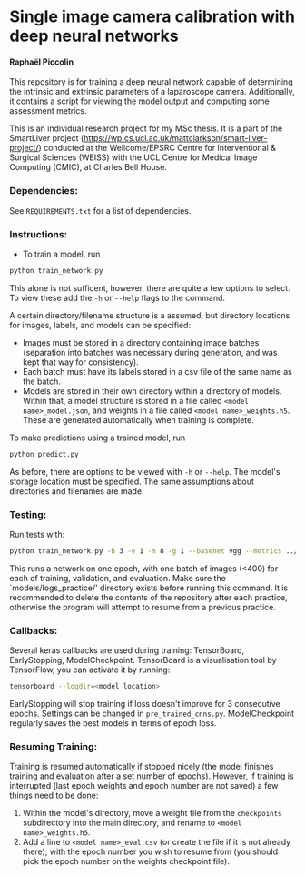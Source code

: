 # Single image camera calibration with deep neural networks
#### Rapha&euml;l Piccolin
This repository is for training a deep neural network capable of determining the intrinsic and extrinsic parameters
of a laparoscope camera. Additionally, it contains a script for viewing the model output and computing some assessment
metrics.

This is an individual research project for my MSc thesis. It is a part of the SmartLiver project
(https://wp.cs.ucl.ac.uk/mattclarkson/smart-liver-project/) conducted at the Wellcome/EPSRC Centre for
Interventional & Surgical Sciences (WEISS) with the UCL Centre for Medical Image Computing (CMIC),
 at Charles Bell House.

### Dependencies:
See `REQUIREMENTS.txt` for a list of dependencies.

### Instructions:
- To train a model, run
```bash
python train_network.py
```
This alone is not sufficent, however, there are quite a few options to select. To view these add the `-h` or `--help`
flags to the command.

A certain directory/filename structure is a assumed, but directory locations for images, labels, and models can be specified:
- Images must be stored in a directory containing image batches (separation into batches was necessary during generation, and was kept that way for consistency).
- Each batch must have its labels stored in a csv file of the same name as the batch.
- Models are stored in their own directory within a directory of models. Within that, a model structure is stored in
a file called `<model name>_model.json`, and weights in a file called `<model name>_weights.h5`. These are generated
automatically when training is complete.

To make predictions using a trained model, run
```bash
python predict.py
```
As before, there are options to be viewed with `-h` or `--help`. The model's storage location must be specified.
The same assumptions about directories and filenames are made.

### Testing:
Run tests with:
```bash
python train_network.py -b 3 -e 1 -m 8 -g 1 --basenet vgg --metrics ../models/logs_practice/
```
This runs a network on one epoch, with one batch of images (<400) for each of training, validation, and evaluation. Make
sure the `models/logs_practice/' directory exists before running this command. It is recommended to delete the contents
of the repository after each practice, otherwise the program will attempt to resume from a previous practice.

### Callbacks:
Several keras callbacks are used during training: TensorBoard, EarlyStopping, ModelCheckpoint. TensorBoard is a
visualisation tool by TensorFlow, you can activate it by running:
```bash
tensorboard --logdir=<model location>
```
EarlyStopping will stop training if loss doesn't improve for 3 consecutive epochs. Settings can be changed in
`pre_trained_cnns.py`. ModelCheckpoint regularly saves the best models in terms of epoch loss.

### Resuming Training:
Training is resumed automatically if stopped nicely (the model finishes training and evaluation after a set number of
 epochs). However, if training is interrupted (last epoch weights and epoch number are not saved) a few things need to
 be done:
1. Within the model's directory, move a weight file from the `checkpoints` subdirectory into the main directory, and
rename to `<model name>_weights.h5`.
2. Add a line to `<model name>_eval.csv` (or create the file if it is not already there), with the epoch number you wish
to resume from (you should pick the epoch number on the weights checkpoint file).

